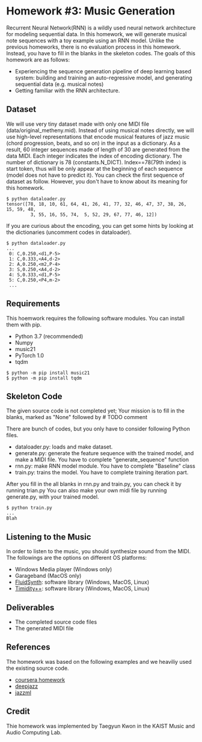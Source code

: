 # Homework #3: Music Generation

Recurrent Neural Network(RNN) is a wildly used neural network architecture for modeling sequential data. In this homework, we will generate musical note sequences with a toy example using an RNN model. Unlike the previous homeworks, there is no evaluation process in this homework. Instead, you have to fill in the blanks in the skeleton codes. The goals of this homework are as follows:

* Experiencing the sequence generation pipeline of deep learning based system: building and training an auto-regressive model, and generating sequential data (e.g. musical notes)
* Getting familiar with the RNN architecture.

## Dataset
We will use very tiny dataset made with only one MIDI file (data/original_metheny.mid). Instead of using musical notes directly, we will use high-level representations that encode musical features of jazz music (chord progression, beats, and so on) in the input as a dictionary. As a result, 60 integer sequences made of length of 30 are generated from the data MIDI. Each integer indicates the index of encoding dictionary. The number of dictionary is 78 (constants.N_DICT). Index==78(79th index) is start token, thus will be only appear at the beginning of each sequence (model does not have to predict it). You can check the first sequence of dataset as follow. However, you don't have to know about its meaning for this homework.
```
$ python dataloader.py
tensor([78, 18, 10, 61, 64, 41, 26, 41, 77, 32, 46, 47, 37, 38, 26, 15, 59, 48,
         3, 55, 16, 55, 74,  5, 52, 29, 67, 77, 46, 12])

```

If you are curious about the encoding, you can get some hints by looking at the dictionaries (uncomment codes in dataloader). 
```
$ python dataloader.py
...
 0: C,0.250,<d1,P-5>
 1: C,0.333,<A4,d-2>
 2: A,0.250,<m2,P-4>
 3: S,0.250,<A4,d-2>
 4: S,0.333,<d1,P-5>
 5: C,0.250,<P4,m-2>
 ...
```

## Requirements 
This hoemwork requires the following software modules. You can install them with pip.

* Python 3.7 (recommended)
* Numpy
* music21
* PyTorch 1.0
* tqdm


```
$ python -m pip install music21
$ python -m pip install tqdm
```

## Skeleton Code
The given source code is not completed yet; Your mission is to fill in the blanks, marked as "None" followed by # TODO comment

There are bunch of codes, but you only have to consider following Python files.
* dataloader.py: loads and make dataset.
* generate.py: generate the feature sequence with the trained model, and make a MIDI file. You have to complete "generate_sequence" function
* rnn.py: make RNN model module. You have to complete "Baseline" class
* train.py: trains the model. You have to complete training iteration part.

After you fill in the all blanks in rnn.py and train.py, you can check it by running trian.py
You can also make your own midi file by running generate.py, with your trained model.


```
$ python train.py
...
Blah
```

## Listening to the Music
In order to listen to the music, you should synthesize sound from the MIDI. The followings are the options on different OS platforms: 

* Windows Media player (Windows only)
* Garageband (MacOS only)
* [FluidSynth](http://www.fluidsynth.org/): software library (Windows, MacOS, Linux)
* [Timidity++](http://timidity.sourceforge.net/): software library (Windows, MacOS, Linux)


## Deliverables
* The completed source code files
* The generated MIDI file


## References
The homework was based on the following examples and we heaviliy used the existing source code.   

* [coursera homework](https://www.coursera.org/learn/nlp-sequence-models/home/welcome)
* [deepjazz](https://github.com/evancchow/jazzml)
* [jazzml](https://github.com/evancchow/jazzml)

## Credit
Thie homework was implemented by Taegyun Kwon in the KAIST Music and Audio Computing Lab.





